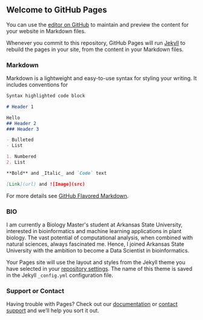 ## Welcome to GitHub Pages

You can use the [editor on GitHub](https://github.com/sandaruwanrat/sandaruwan.github.io/edit/gh-pages/index.md) to maintain and preview the content for your website in Markdown files.

Whenever you commit to this repository, GitHub Pages will run [Jekyll](https://jekyllrb.com/) to rebuild the pages in your site, from the content in your Markdown files.

### Markdown

Markdown is a lightweight and easy-to-use syntax for styling your writing. It includes conventions for

```markdown
Syntax highlighted code block

# Header 1

Hello
## Header 2
### Header 3

- Bulleted
- List

1. Numbered
2. List

**Bold** and _Italic_ and `Code` text

[Link](url) and ![Image](src)
```

For more details see [GitHub Flavored Markdown](https://guides.github.com/features/mastering-markdown/).

### BIO

I am currently a Biology Master's student at Arkansas State University, interested in bioinformatics and machine learning applications in plant biology. The vast potential of computational analysis, when combined with natural sciences, always fascinated me. Hence, I joined Arkansas State University with the ambition to become a Data Scientist in bioinformatics. 



Your Pages site will use the layout and styles from the Jekyll theme you have selected in your [repository settings](https://github.com/sandaruwanrat/sandaruwan.github.io/settings). The name of this theme is saved in the Jekyll `_config.yml` configuration file.

### Support or Contact

Having trouble with Pages? Check out our [documentation](https://docs.github.com/categories/github-pages-basics/) or [contact support](https://github.com/contact) and we’ll help you sort it out.
